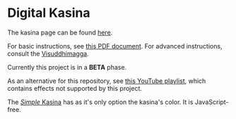 Digital Kasina
==============

The kasina page can be found [here][0].

For basic instructions, see [this PDF document][1]. For advanced instructions, consult the [Visuddhimagga][2].

Currently this project is in a **BETA** phase.

As an alternative for this repository, see [this YouTube playlist][3], which contains effects not supported by this project.

The [*Simple* Kasina][4] has as it's only option the kasina's color. It is JavaScript-free.

[0]:http://jgpacker.github.io/digital-kasina/
[1]:https://home.comcast.net/~turning.point.meditation/kasina/kasina.pdf
[2]:http://www.accesstoinsight.org/lib/authors/nanamoli/PathofPurification2011.pdf
[3]:http://www.youtube.com/playlist?list=PL321B92FC1DA91E6E
[4]:/kasinaSimple.html

